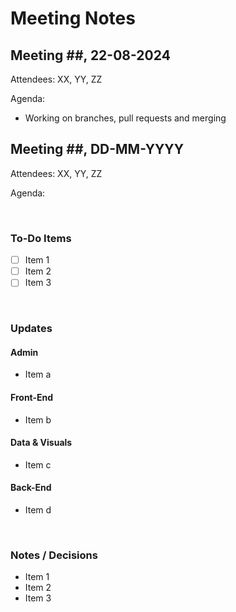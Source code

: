 # Meeting Notes

## Meeting ##, 22-08-2024
Attendees: XX, YY, ZZ

Agenda:
- Working on branches, pull requests and merging


## Meeting ##, DD-MM-YYYY
Attendees: XX, YY, ZZ

Agenda:

<br>

### To-Do Items
- [ ] Item 1
- [ ] Item 2
- [ ] Item 3

<br>

### Updates
#### Admin
- Item a

#### Front-End
- Item b

#### Data & Visuals
- Item c

#### Back-End
- Item d

<br>

### Notes / Decisions
- Item 1
- Item 2
- Item 3